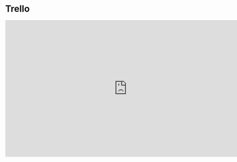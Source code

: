 # Trello 

<iframe width="768" height="432" src="https://trello.com/b/HTZz448y/dubium-sprints" frameborder="0" scrolling="no" allowfullscreen></iframe>